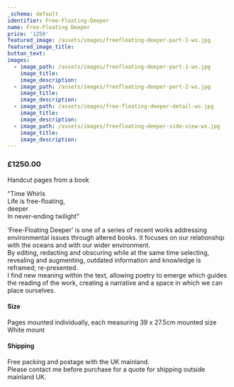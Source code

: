 ```yaml
---
_schema: default
identifier: Free-Floating-Deeper
name: Free-Floating Deeper
price: '1250'
featured_image: /assets/images/freefloating-deeper-part-1-ws.jpg
featured_image_title:
button_text:
images:
  - image_path: /assets/images/freefloating-deeper-part-1-ws.jpg
    image_title:
    image_description:
  - image_path: /assets/images/freefloating-deeper-part-2-ws.jpg
    image_title:
    image_description:
  - image_path: /assets/images/free-floating-deeper-detail-ws.jpg
    image_title:
    image_description:
  - image_path: /assets/images/freefloating-deeper-side-view-ws.jpg
    image_title:
    image_description:
---
```

### £1250.00

Handcut pages from a book

"Time Whirls<br>Life is free-floating,<br>deeper<br>In never-ending twilight"

‘Free-Floating Deeper’ is one of a series of recent works addressing environmental issues through altered books. It focuses on our relationship with the oceans and with our wider environment.<br>By editing, redacting and obscuring while at the same time selecting, revealing and augmenting, outdated information and knowledge is reframed; re-presented.<br>I find new meaning within the text, allowing poetry to emerge which guides the reading of the work, creating a narrative and a space in which we can place ourselves.

#### Size

Pages mounted individually, each measuring 39 x 27.5cm mounted size<br>White mount

#### Shipping

Free packing and postage with the UK mainland.<br>Please contact me before purchase for a quote for shipping outside mainland UK.